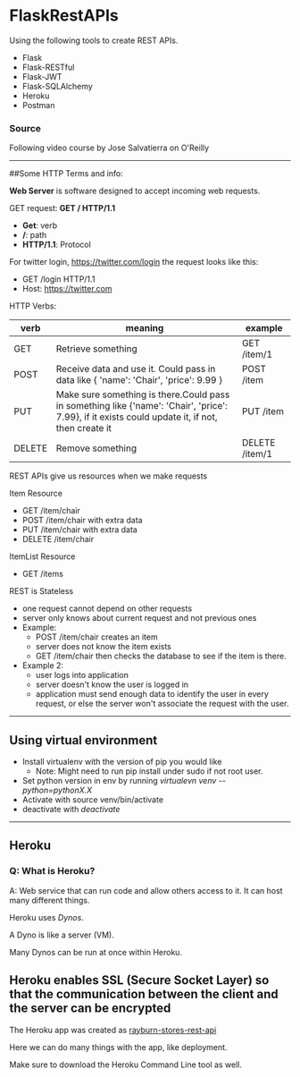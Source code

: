 # FlaskRestAPIs
Using the following tools to create REST APIs.
- Flask
- Flask-RESTful
- Flask-JWT
- Flask-SQLAlchemy
- Heroku
- Postman

### Source
Following video course by Jose Salvatierra on O'Reilly

---

##Some HTTP Terms and info:

 **Web Server** is software designed to accept
 incoming web requests.

 GET request: **GET / HTTP/1.1**
 - **Get**: verb
 - **/**: path
 - **HTTP/1.1**: Protocol


 For twitter login, https://twitter.com/login
 the request looks like this:
 - GET /login HTTP/1.1
 - Host: https://twitter.com

 HTTP Verbs:

 | verb   | meaning | example |
 | ------ | --------- | ------- |
 | GET    | Retrieve something | GET /item/1 |
 | POST   | Receive data and use it. Could pass in data like { 'name': 'Chair', 'price': 9.99 } | POST /item |
 | PUT    | Make sure something is there.Could pass in something like {'name': 'Chair', 'price': 7.99}, if it exists could update it, if not, then create it | PUT /item |
 | DELETE | Remove something | DELETE /item/1 |

 REST APIs give us resources when we make requests

 Item Resource
 - GET /item/chair
 - POST /item/chair with extra data
 - PUT /item/chair with extra data
 - DELETE /item/chair

 ItemList Resource
 - GET /items

 REST is Stateless
 - one request cannot depend on other requests
 - server only knows about current request and not previous ones
 - Example:
   - POST /item/chair creates an item
   - server does not know the item exists
   - GET /item/chair then checks the database to see if the item is there.
 - Example 2:
   - user logs into application
   - server doesn't know the user is logged in
   - application must send enough data to identify the user
     in every request, or else the server won't associate the request
     with the user.
---
 ## Using virtual environment
 - Install virtualenv with the version of pip you would like
   - Note: Might need to run pip install under sudo if not root user.
 - Set python version in env by running _virtualevn venv --python=pythonX.X_
 - Activate with source venv/bin/activate
 - deactivate with _deactivate_

---
## Heroku

### Q: What is Heroku?
A: Web service that can run code and allow others access to it.
   It can host many different things.

Heroku uses *Dynos*.

A Dyno is like a server (VM).

Many Dynos can be run at once within Heroku.

Heroku enables SSL (Secure Socket Layer) so that the
communication between the client and the server can be
encrypted
---
The Heroku app was created as
[rayburn-stores-rest-api](https://dashboard.heroku.com/apps/rayburn-stores-rest-api/deploy/github)

Here we can do many things with the app, like deployment.

Make sure to download the Heroku Command Line tool as well.
